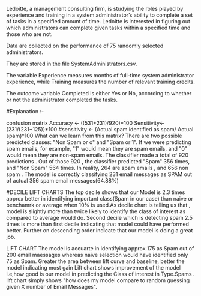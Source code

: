 

Ledoitte, a management consulting firm, is studying the roles played by experience and
training in a system administrator’s ability to complete a set of tasks in a specified
amount of time. 
Ledoitte is interested in figuring out which administrators can
complete given tasks within a specified time and those who are not.

Data are collected on the performance of 75 randomly selected administrators. 

They are stored in the file SystemAdministrators.csv.

The variable Experience measures months of full-time system administrator experience,
while Training measures the number of relevant training credits. 

The outcome variable Completed is either Yes or No, according to whether or not the administrator completed
the tasks.

#Explanation :-

confusion matrix
Accuracy <- ((531+231)/920)*100 
Sensitivity<- (231/(231+125))*100 #sensitivity <- (Actual spam identified as spam/ Actual spam)*100
What can we learn from this matrix?
There are two possible predicted classes: "Non Spam or o" and "Spam or 1". If we were predicting spam emails, for example, "1" would mean they are spam emails, and "0" would mean they are non-spam emails.
The classifier made a total of 920 predictions .
Out of those 920 , the classifier predicted "Spam" 356 times, and "Non Spam" 564 times.
In reality, 264 are spam emails , and 656 non spam . The model is correctly classifying 231 email messages as SPAM out of actual 356 spam email messages(64.88%)

#DECILE LIFT CHARTS
 The top decile shows that our Model is  2.3 times approx better in identifying important class(Spam in our case) than naive or benchamrk or average when 10% is used.As  decile chart is telling us that , model is slightly more than twice likely to identify the class of interest as compared to average would do.
Second decile which is detecting spam 2.5 times is more than first decile indicating that  model could have performed better. Further on descending order indicate that our model is doing a great job. 

LIFT CHART 
 The model is accuarte in identifying approx 175 as Spam out of 200 email maessages whereas naive selection would have identified only 75 as Spam.
 Greater the area between lift curve and baseline, better the model indicating most gain 
Lift chart shows improvement of the model i.e,how good is our model in predicting the Class of interest in Type.Spams .
lift chart simply shows "how does my model compare to random guessing given X number of Email Messages".



